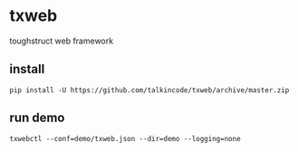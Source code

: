 # txweb

toughstruct web framework


## install 

    pip install -U https://github.com/talkincode/txweb/archive/master.zip

## run demo

    txwebctl --conf=demo/txweb.json --dir=demo --logging=none